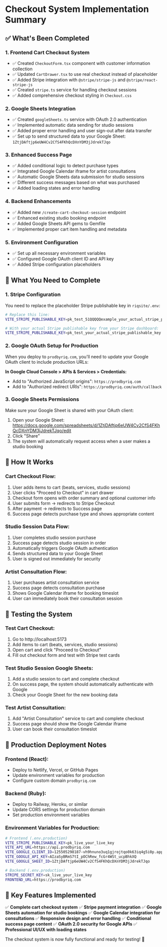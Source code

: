 # Checkout System Implementation Summary

## ✅ What's Been Completed

### 1. **Frontend Cart Checkout System**
- ✅ Created `CheckoutForm.tsx` component with customer information collection
- ✅ Updated `CartDrawer.tsx` to use real checkout instead of placeholder
- ✅ Added Stripe integration with `@stripe/stripe-js` and `@stripe/react-stripe-js`
- ✅ Created `stripe.ts` service for handling checkout sessions
- ✅ Added comprehensive checkout styling in `Checkout.css`

### 2. **Google Sheets Integration**
- ✅ Created `googleSheets.ts` service with OAuth 2.0 authentication
- ✅ Implemented automatic data sending for studio sessions
- ✅ Added proper error handling and user sign-out after data transfer
- ✅ Set up to send structured data to your Google Sheet: `1ZtjDAftjp6eUW4Cv2CfS4FKhQcDXnYDM3jJdrekTJqo`

### 3. **Enhanced Success Page**
- ✅ Added conditional logic to detect purchase types
- ✅ Integrated Google Calendar iframe for artist consultations
- ✅ Automatic Google Sheets data submission for studio sessions
- ✅ Different success messages based on what was purchased
- ✅ Added loading states and error handling

### 4. **Backend Enhancements**
- ✅ Added new `/create-cart-checkout-session` endpoint
- ✅ Enhanced existing studio booking endpoint
- ✅ Added Google Sheets API gems to Gemfile
- ✅ Implemented proper cart item handling and metadata

### 5. **Environment Configuration**
- ✅ Set up all necessary environment variables
- ✅ Configured Google OAuth client ID and API key
- ✅ Added Stripe configuration placeholders

## 🔧 What You Need to Complete

### 1. **Stripe Configuration**
You need to replace the placeholder Stripe publishable key in `riqsite/.env`:
```bash
# Replace this line:
VITE_STRIPE_PUBLISHABLE_KEY=pk_test_51QQQQQexample_your_actual_stripe_publishable_key_here

# With your actual Stripe publishable key from your Stripe dashboard:
VITE_STRIPE_PUBLISHABLE_KEY=pk_test_your_actual_stripe_publishable_key
```

### 2. **Google OAuth Setup for Production**
When you deploy to `prodbyriq.com`, you'll need to update your Google OAuth client to include production URLs:

**In Google Cloud Console > APIs & Services > Credentials:**
- Add to "Authorized JavaScript origins": `https://prodbyriq.com`
- Add to "Authorized redirect URIs": `https://prodbyriq.com/auth/callback`

### 3. **Google Sheets Permissions**
Make sure your Google Sheet is shared with your OAuth client:
1. Open your Google Sheet: https://docs.google.com/spreadsheets/d/1ZtjDAftjp6eUW4Cv2CfS4FKhQcDXnYDM3jJdrekTJqo/edit
2. Click "Share"
3. The system will automatically request access when a user makes a studio booking

## 🚀 How It Works

### Cart Checkout Flow:
1. User adds items to cart (beats, services, studio sessions)
2. User clicks "Proceed to Checkout" in cart drawer
3. Checkout form opens with order summary and optional customer info
4. User submits form → redirects to Stripe Checkout
5. After payment → redirects to Success page
6. Success page detects purchase type and shows appropriate content

### Studio Session Data Flow:
1. User completes studio session purchase
2. Success page detects studio session in order
3. Automatically triggers Google OAuth authentication
4. Sends structured data to your Google Sheet
5. User is signed out immediately for security

### Artist Consultation Flow:
1. User purchases artist consultation service
2. Success page detects consultation purchase
3. Shows Google Calendar iframe for booking timeslot
4. User can immediately book their consultation session

## 🧪 Testing the System

### Test Cart Checkout:
1. Go to http://localhost:5173
2. Add items to cart (beats, services, studio sessions)
3. Open cart and click "Proceed to Checkout"
4. Fill out checkout form and test with Stripe test cards

### Test Studio Session Google Sheets:
1. Add a studio session to cart and complete checkout
2. On success page, the system should automatically authenticate with Google
3. Check your Google Sheet for the new booking data

### Test Artist Consultation:
1. Add "Artist Consultation" service to cart and complete checkout
2. Success page should show the Google Calendar iframe
3. User can book their consultation timeslot

## 📱 Production Deployment Notes

### Frontend (React):
- Deploy to Netlify, Vercel, or GitHub Pages
- Update environment variables for production
- Configure custom domain `prodbyriq.com`

### Backend (Ruby):
- Deploy to Railway, Heroku, or similar
- Update CORS settings for production domain
- Set production environment variables

### Environment Variables for Production:
```bash
# Frontend (.env.production)
VITE_STRIPE_PUBLISHABLE_KEY=pk_live_your_live_key
VITE_API_URL=https://api.prodbyriq.com
VITE_GOOGLE_CLIENT_ID=125505298187-vh9hnuno3uq1gjrojtqo0k63iq4g5i0p.apps.googleusercontent.com
VITE_GOOGLE_API_KEY=AIzaSyBRmS7tI_pOChRew_fcGr4WSt_ucpBhkXQ
VITE_GOOGLE_SHEET_ID=1ZtjDAftjp6eUW4Cv2CfS4FKhQcDXnYDM3jJdrekTJqo

# Backend (.env.production)
STRIPE_SECRET_KEY=sk_live_your_live_key
FRONTEND_URL=https://prodbyriq.com
```

## 🎯 Key Features Implemented

✅ **Complete cart checkout system**
✅ **Stripe payment integration**
✅ **Google Sheets automation for studio bookings**
✅ **Google Calendar integration for consultations**
✅ **Responsive design and error handling**
✅ **Conditional success page content**
✅ **OAuth 2.0 security for Google APIs**
✅ **Professional UI/UX with loading states**

The checkout system is now fully functional and ready for testing! 🎉

